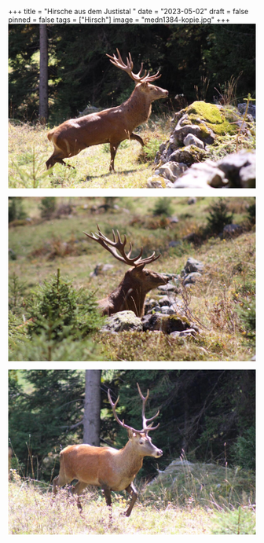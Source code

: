 +++
title = "Hirsche aus dem Justistal "
date = "2023-05-02"
draft = false
pinned = false
tags = ["Hirsch"]
image = "medn1384-kopie.jpg"
+++
![](iqwu3852-kopie.jpg)

![](tbdn4446-kopie.jpg)

![](medn1384-kopie.jpg)